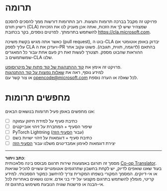 <!--
CO_OP_TRANSLATOR_METADATA:
{
  "original_hash": "847a587aa1b83f4d00858183ff3ed18a",
  "translation_date": "2025-08-28T20:13:10+00:00",
  "source_file": "etc/CONTRIBUTING.md",
  "language_code": "he"
}
-->
# תרומה

פרויקט זה מקבל בברכה תרומות והצעות. רוב התרומות דורשות ממך להסכים להסכם רישיון תורם (CLA) שמצהיר שיש לך את הזכות, ואתה אכן מעניק לנו את הזכויות להשתמש בתרומתך. לפרטים נוספים, בקר בכתובת https://cla.microsoft.com.

כאשר אתה מגיש בקשת משיכה (pull request), בוט ה-CLA יבדוק באופן אוטומטי אם עליך לספק CLA ויעדכן את ה-PR בהתאם (לדוגמה, תווית, תגובה). פשוט עקוב אחר ההוראות שהבוט מספק. תצטרך לעשות זאת רק פעם אחת עבור כל המאגרים שמשתמשים ב-CLA שלנו.

פרויקט זה אימץ את [קוד ההתנהגות של קוד פתוח של מיקרוסופט](https://opensource.microsoft.com/codeofconduct/).  
למידע נוסף, ראה את [שאלות נפוצות על קוד ההתנהגות](https://opensource.microsoft.com/codeofconduct/faq/)  
או צור קשר עם [opencode@microsoft.com](mailto:opencode@microsoft.com) לכל שאלה או הערה נוספת.

# מחפשים תרומות

אנו מחפשים באופן פעיל תרומות בנושאים הבאים:

- [ ] כתיבת סעיף על למידת חיזוק עמוקה  
- [ ] שיפור הסעיף + המחברת על זיהוי אובייקטים  
- [ ] PyTorch Lightning (עבור [הסעיף הזה](https://github.com/microsoft/AI-For-Beginners/blob/main/3-NeuralNetworks/05-Frameworks/README.md))  
- [ ] כתיבת סעיף + דוגמאות על זיהוי ישויות בשם  
- [ ] יצירת דוגמאות לאימון אמבדינגים משלנו עבור [הסעיף הזה](https://github.com/microsoft/AI-For-Beginners/tree/main/5-NLP/15-LanguageModeling)  

---

**כתב ויתור**:  
מסמך זה תורגם באמצעות שירות תרגום מבוסס בינה מלאכותית [Co-op Translator](https://github.com/Azure/co-op-translator). בעוד שאנו שואפים לדיוק, יש לקחת בחשבון שתרגומים אוטומטיים עשויים להכיל שגיאות או אי-דיוקים. המסמך המקורי בשפתו המקורית צריך להיחשב כמקור הסמכותי. למידע קריטי, מומלץ להשתמש בתרגום מקצועי על ידי בני אדם. איננו נושאים באחריות לכל אי-הבנה או פרשנות שגויה הנובעת משימוש בתרגום זה.  